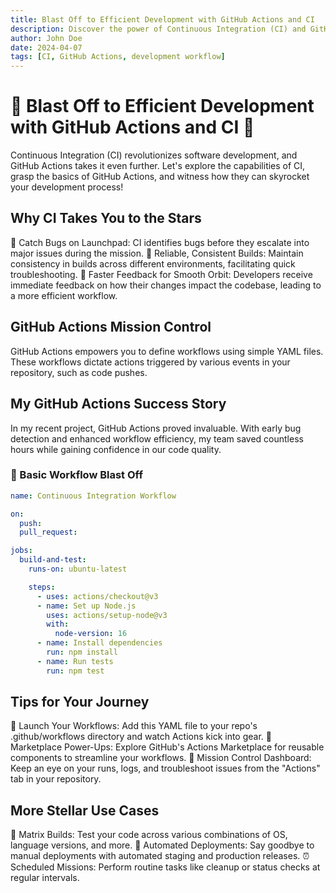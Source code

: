 ```yaml
---
title: Blast Off to Efficient Development with GitHub Actions and CI
description: Discover the power of Continuous Integration (CI) and GitHub Actions to elevate your development workflow.
author: John Doe
date: 2024-04-07
tags: [CI, GitHub Actions, development workflow]
---
```


# 🚀 Blast Off to Efficient Development with GitHub Actions and CI 🚀

Continuous Integration (CI) revolutionizes software development, and GitHub Actions takes it even further. Let's explore the capabilities of CI, grasp the basics of GitHub Actions, and witness how they can skyrocket your development process!

## Why CI Takes You to the Stars

🚀 Catch Bugs on Launchpad: CI identifies bugs before they escalate into major issues during the mission.
💫 Reliable, Consistent Builds: Maintain consistency in builds across different environments, facilitating quick troubleshooting.
🔄 Faster Feedback for Smooth Orbit: Developers receive immediate feedback on how their changes impact the codebase, leading to a more efficient workflow.

## GitHub Actions Mission Control

GitHub Actions empowers you to define workflows using simple YAML files. These workflows dictate actions triggered by various events in your repository, such as code pushes.

## My GitHub Actions Success Story

In my recent project, GitHub Actions proved invaluable. With early bug detection and enhanced workflow efficiency, my team saved countless hours while gaining confidence in our code quality.

### 🚀 Basic Workflow Blast Off

```yaml
name: Continuous Integration Workflow

on:
  push:
  pull_request:

jobs:
  build-and-test:
    runs-on: ubuntu-latest

    steps:
      - uses: actions/checkout@v3 
      - name: Set up Node.js
        uses: actions/setup-node@v3
        with:
          node-version: 16
      - name: Install dependencies
        run: npm install
      - name: Run tests
        run: npm test 
```

## Tips for Your Journey

🚀 Launch Your Workflows: Add this YAML file to your repo's .github/workflows directory and watch Actions kick into gear.
💫 Marketplace Power-Ups: Explore GitHub's Actions Marketplace for reusable components to streamline your workflows.
🔭 Mission Control Dashboard: Keep an eye on your runs, logs, and troubleshoot issues from the "Actions" tab in your repository.

## More Stellar Use Cases

🌌 Matrix Builds: Test your code across various combinations of OS, language versions, and more.
🚀 Automated Deployments: Say goodbye to manual deployments with automated staging and production releases.
⏰ Scheduled Missions: Perform routine tasks like cleanup or status checks at regular intervals.